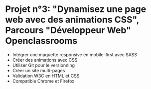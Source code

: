 # Projet n°3: "Dynamisez une page web avec des animations CSS", Parcours "Développeur Web" Openclassrooms 
- Intégrer une maquette responsive en mobile-first avec SASS
- Créer des animations avec CSS
- Utiliser Git pour le versionning
- Créer un site multi-pages
- Validation W3C en HTML et CSS
- Compatible Chrome et Firefox
